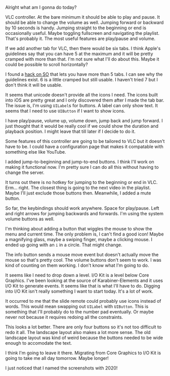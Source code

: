 Alright what am I gonna do today?

VLC controller. At the bare minimum it should be able to play and pause. It
should be able to change the volume as well. Jumping forward or backward by 10
seconds is handy. Jumping straight to the beginning or end is occasionally
useful. Maybe toggling fullscreen and navigating the playlist. That's probably
it. The most useful features are play/pause and volume.

If we add another tab for VLC, then there would be six tabs. I think Apple's
guidelines say that you can have 5 at the maximum and it will be pretty cramped
with more than that. I'm not sure what I'll do about this. Maybe it could be
possible to scroll horizontally?

I found a [hack on SO](https://stackoverflow.com/a/40147148/4093378) that lets
you have more than 5 tabs. I can see why the guidelines exist. 6 is a little
cramped but still usable. I haven't tried 7 but I don't think it will be usable.

It seems that unicode doesn't provide all the icons I need. The icons built into
iOS are pretty great and I only discovered them after I made the tab bar. The
issue is, I'm using `UILabel`s for buttons. A label can only show text. It seems
that I need to use `UIButton` if I want to show icons.

I have play/pause, volume up, volume down, jump back and jump forward. I just
thought that it would be really cool if we could show the duration and playback
position. I might leave that till later if I decide to do it.

Some features of this controller are going to be tailored to VLC but it doesn't
have to be. I could have a configuration page that makes it compatable with
something else like YouTube.

I added jump-to-beginning and jump-to-end buttons. I think I'll work on making
it functional now. I'm pretty sure I can do all this without having to change
the server.

It turns out there is no hotkey for jumping to the beginning or end in VLC.
Erm... right. The closest thing is going to the next video in the playlist.
Maybe I'll just exclude those buttons then. Meanwhile, I added a mute button.

So far, the keybindings should work anywhere. Space for play/pause. Left and
right arrows for jumping backwards and forwards. I'm using the system volume
buttons as well.

I'm thinking about adding a button that wiggles the mouse to show the menu and
current time. The only problem is, I can't find a good icon! Maybe a magnifying
glass, maybe a swiping finger, maybe a clicking mouse. I ended up going with an
`i` in a circle. That might change.

The info button sends a mouse move event but doesn't actually move the mouse so
that's pretty cool. The volume buttons don't seem to work. I was kind of
counting on them working. I don't know what I'm going to do.

It seems like I need to drop down a level. I/O Kit is a level below Core
Graphics. I've been looking at the source of Karabiner-Elements and it uses I/O
Kit to generate events. It seems like that is what I'll have to do. Digging into
I/O Kit isn't really something I want to start today. It's a lot of work.

It occurred to me that the slide remote could probably use icons instead of
words. This would mean swapping out `UILabel` with `UIButton`. This is something
that I'll probably do to the number pad eventually. Or maybe never not because
it requires redoing all the constraints.

This looks a lot better. There are only four buttons so it's not too difficult
to redo it all. The landscape layout also makes a lot more sense. The old
landscape layout was kind of weird because the buttons needed to be wide enough
to accomodate the text.

I think I'm going to leave it there. Migrating from Core Graphics to I/O Kit is
going to take me all day tomorrow. Maybe longer!

I just noticed that I named the screenshots with 2020!
